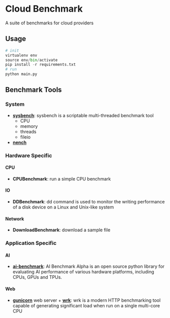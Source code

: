 # Cloud Benchmark
A suite of benchmarks for cloud providers

## Usage
```python
# init
virtualenv env
source env/bin/activate
pip install -r requirements.txt
# run
python main.py
```

## Benchmark Tools
### System
- [**sysbench**](https://github.com/akopytov/sysbench): sysbench is a scriptable multi-threaded benchmark tool
    - CPU
    - memory
    - threads
    - fileio
- [**nench**](https://github.com/n-st/nench)

### Hardware Specific
#### CPU
- **CPUBenchmark**: run a simple CPU benchmark

#### IO
- **DDBenchmark**: dd command is used to monitor the writing performance of a disk device on a Linux and Unix-like system

#### Network
- **DownloadBenchmark**: download a sample file

### Application Specific
#### AI
- [**ai-benchmark**](https://pypi.org/project/ai-benchmark/): AI Benchmark Alpha is an open source python library for evaluating AI performance of various hardware platforms, including CPUs, GPUs and TPUs.

#### Web
- [**gunicorn**](gunicorn.org/) web server + [**wrk**](https://github.com/wg/wrk): wrk is a modern HTTP benchmarking tool capable of generating significant load when run on a single multi-core CPU
